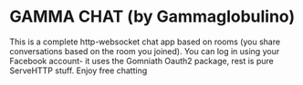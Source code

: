# GAMMA CHAT (by Gammaglobulino)
This is a complete http-websocket chat app based on rooms (you share conversations based on the room you joined).
You can log in using your Facebook account- it uses the Gomniath Oauth2 package, rest is pure ServeHTTP stuff.
Enjoy free chatting
